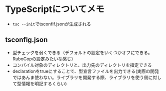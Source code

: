 # TypeScriptについてメモ

- `tsc --init`でtsconfif.jsonが生成される
## tsconfig.json
- 型チェックを弱くできる（デフォルトの設定をいくつかオフにできる。RuboCopの設定みたいな感じ）
- コンパイル対象のディレクトリと、出力先のディレクトリを指定できる
- declarationをtrueにすることで、型宣言ファイルを出力できる(実際の開発ではあんま使わない。ライブラリを開発する際、ライブラリを使う側に対して型情報を明記するくらい)
